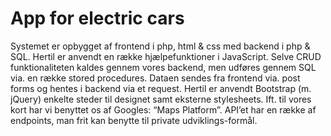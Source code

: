 # App for electric cars 

Systemet er opbygget af frontend i php, html & css med backend i php & SQL. Hertil er anvendt en række hjælpefunktioner i JavaScript. Selve CRUD funktionaliteten kaldes gennem vores backend, men udføres gennem SQL via. en række stored procedures. Dataen sendes fra frontend via. post forms og hentes i backend via et request. Hertil er anvendt Bootstrap (m. jQuery) enkelte steder til designet samt eksterne stylesheets. 
Ift. til vores kort har vi benyttet os af Googles: “Maps Platform”. API’et har en række af endpoints, man frit kan benytte til private udviklings-formål.

